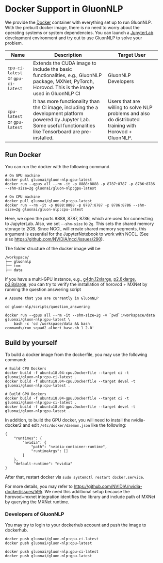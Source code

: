 # Docker Support in GluonNLP
We provide the [Docker](https://www.docker.com/) container with everything set up to run GluonNLP.
With the prebuilt docker image, there is no need to worry about the operating systems or system dependencies. 
You can launch a [JupyterLab](https://jupyterlab.readthedocs.io/en/stable/) development environment 
and try out to use GluonNLP to solve your problem.

| Name | Description | Target User |
|------|-------------|-------------|
| `cpu-ci-latest` or `gpu-ci-latest`   | Extends the CUDA image to include the basic functionalities, e.g., GluonNLP package, MXNet, PyTorch, Horovod. This is the image used in GluonNLP CI | GluonNLP Developers |  
| `cpu-latest` or `gpu-latest` | It has more functionality than the CI image, including the a development platform powered by Jupyter Lab. Some useful functionalities like Tensorboard are pre-installed. | Users that are willing to solve NLP problems and also do distributed training with Horovod + GluonNLP. |


## Run Docker
You can run the docker with the following command.

```
# On GPU machine
docker pull gluonai/gluon-nlp:gpu-latest
docker run --gpus all --rm -it -p 8888:8888 -p 8787:8787 -p 8786:8786 --shm-size=2g gluonai/gluon-nlp:gpu-latest

# On CPU machine
docker pull gluonai/gluon-nlp:cpu-latest
docker run --rm -it -p 8888:8888 -p 8787:8787 -p 8786:8786 --shm-size=2g gluonai/gluon-nlp:cpu-latest
```

Here, we open the ports 8888, 8787, 8786, which are used for connecting to JupyterLab. 
Also, we set `--shm-size` to `2g`. This sets the shared memory storage to 2GB. Since NCCL will 
create shared memory segments, this argument is essential for the JupyterNotebook to work with NCCL. 
(See also https://github.com/NVIDIA/nccl/issues/290).

The folder structure of the docker image will be
```
/workspace/
├── gluonnlp
├── tvm
├── data
```

If you have a multi-GPU instance, e.g., [g4dn.12xlarge](https://aws.amazon.com/ec2/instance-types/g4/),
[p2.8xlarge](https://aws.amazon.com/ec2/instance-types/p2/),
[p3.8xlarge](https://aws.amazon.com/ec2/instance-types/p3/), you can try to verify the installation 
of horovod + MXNet by running the question answering script

```
# Assume that you are currently in GluonNLP

cd gluon-nlp/scripts/question_answering

docker run --gpus all --rm -it --shm-size=2g -v `pwd`:/workspace/data gluonai/gluon-nlp:gpu-latest \
    bash -c 'cd /workspace/data && bash commands/run_squad2_albert_base.sh 1 2.0'
```


## Build by yourself
To build a docker image from the dockerfile, you may use the following command:

```
# Build CPU Dockers
docker build -f ubuntu18.04-cpu.Dockerfile --target ci -t gluonai/gluon-nlp:cpu-ci-latest .
docker build -f ubuntu18.04-cpu.Dockerfile --target devel -t gluonai/gluon-nlp:cpu-latest .

# Build GPU Dockers
docker build -f ubuntu18.04-gpu.Dockerfile --target ci -t gluonai/gluon-nlp:gpu-ci-latest .
docker build -f ubuntu18.04-gpu.Dockerfile --target devel -t gluonai/gluon-nlp:gpu-latest .
```

In addition, to build the GPU docker, you will need to install the nvidia-docker2 and edit `/etc/docker/daemon.json` like the following:

```
{
    "runtimes": {
        "nvidia": {
            "path": "nvidia-container-runtime",
            "runtimeArgs": []
        }
    },
    "default-runtime": "nvidia"
}
```

After that, restart docker via `sudo systemctl restart docker.service`.

For more details, you may refer to https://github.com/NVIDIA/nvidia-docker/issues/595. We need this additional setup
because the horovod+mxnet integration identifies the library and include 
path of MXNet by querying the MXNet runtime.

### Developers of GluonNLP
You may try to login to your dockerhub account and push the image to dockerhub.
```
docker push gluonai/gluon-nlp:cpu-ci-latest
docker push gluonai/gluon-nlp:cpu-latest

docker push gluonai/gluon-nlp:gpu-ci-latest
docker push gluonai/gluon-nlp:gpu-latest
```
